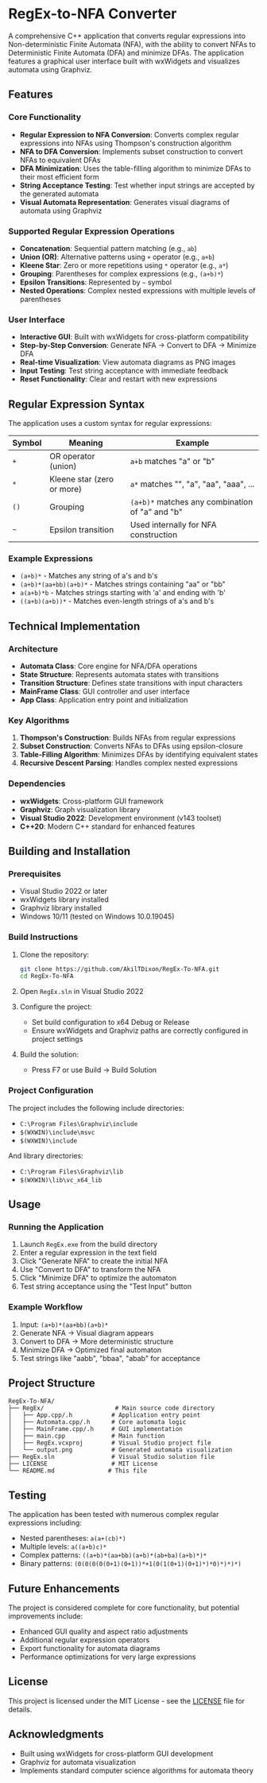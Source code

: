 # RegEx-to-NFA Converter

A comprehensive C++ application that converts regular expressions into Non-deterministic Finite Automata (NFA), with the ability to convert NFAs to Deterministic Finite Automata (DFA) and minimize DFAs. The application features a graphical user interface built with wxWidgets and visualizes automata using Graphviz.

## Features

### Core Functionality
- **Regular Expression to NFA Conversion**: Converts complex regular expressions into NFAs using Thompson's construction algorithm
- **NFA to DFA Conversion**: Implements subset construction to convert NFAs to equivalent DFAs
- **DFA Minimization**: Uses the table-filling algorithm to minimize DFAs to their most efficient form
- **String Acceptance Testing**: Test whether input strings are accepted by the generated automata
- **Visual Automata Representation**: Generates visual diagrams of automata using Graphviz

### Supported Regular Expression Operations
- **Concatenation**: Sequential pattern matching (e.g., `ab`)
- **Union (OR)**: Alternative patterns using `+` operator (e.g., `a+b`)
- **Kleene Star**: Zero or more repetitions using `*` operator (e.g., `a*`)
- **Grouping**: Parentheses for complex expressions (e.g., `(a+b)*`)
- **Epsilon Transitions**: Represented by `~` symbol
- **Nested Operations**: Complex nested expressions with multiple levels of parentheses

### User Interface
- **Interactive GUI**: Built with wxWidgets for cross-platform compatibility
- **Step-by-Step Conversion**: Generate NFA → Convert to DFA → Minimize DFA
- **Real-time Visualization**: View automata diagrams as PNG images
- **Input Testing**: Test string acceptance with immediate feedback
- **Reset Functionality**: Clear and restart with new expressions

## Regular Expression Syntax

The application uses a custom syntax for regular expressions:

| Symbol | Meaning | Example |
|--------|---------|---------|
| `+` | OR operator (union) | `a+b` matches "a" or "b" |
| `*` | Kleene star (zero or more) | `a*` matches "", "a", "aa", "aaa", ... |
| `()` | Grouping | `(a+b)*` matches any combination of "a" and "b" |
| `~` | Epsilon transition | Used internally for NFA construction |

### Example Expressions
- `(a+b)*` - Matches any string of a's and b's
- `(a+b)*(aa+bb)(a+b)*` - Matches strings containing "aa" or "bb"
- `a(a+b)*b` - Matches strings starting with 'a' and ending with 'b'
- `((a+b)(a+b))*` - Matches even-length strings of a's and b's

## Technical Implementation

### Architecture
- **Automata Class**: Core engine for NFA/DFA operations
- **State Structure**: Represents automata states with transitions
- **Transition Structure**: Defines state transitions with input characters
- **MainFrame Class**: GUI controller and user interface
- **App Class**: Application entry point and initialization

### Key Algorithms
1. **Thompson's Construction**: Builds NFAs from regular expressions
2. **Subset Construction**: Converts NFAs to DFAs using epsilon-closure
3. **Table-Filling Algorithm**: Minimizes DFAs by identifying equivalent states
4. **Recursive Descent Parsing**: Handles complex nested expressions

### Dependencies
- **wxWidgets**: Cross-platform GUI framework
- **Graphviz**: Graph visualization library
- **Visual Studio 2022**: Development environment (v143 toolset)
- **C++20**: Modern C++ standard for enhanced features

## Building and Installation

### Prerequisites
- Visual Studio 2022 or later
- wxWidgets library installed
- Graphviz library installed
- Windows 10/11 (tested on Windows 10.0.19045)

### Build Instructions
1. Clone the repository:
   ```bash
   git clone https://github.com/AkilTDixon/RegEx-To-NFA.git
   cd RegEx-To-NFA
   ```

2. Open `RegEx.sln` in Visual Studio 2022

3. Configure the project:
   - Set build configuration to x64 Debug or Release
   - Ensure wxWidgets and Graphviz paths are correctly configured in project settings

4. Build the solution:
   - Press F7 or use Build → Build Solution

### Project Configuration
The project includes the following include directories:
- `C:\Program Files\Graphviz\include`
- `$(WXWIN)\include\msvc`
- `$(WXWIN)\include`

And library directories:
- `C:\Program Files\Graphviz\lib`
- `$(WXWIN)\lib\vc_x64_lib`

## Usage

### Running the Application
1. Launch `RegEx.exe` from the build directory
2. Enter a regular expression in the text field
3. Click "Generate NFA" to create the initial NFA
4. Use "Convert to DFA" to transform the NFA
5. Click "Minimize DFA" to optimize the automaton
6. Test string acceptance using the "Test Input" button

### Example Workflow
1. Input: `(a+b)*(aa+bb)(a+b)*`
2. Generate NFA → Visual diagram appears
3. Convert to DFA → More deterministic structure
4. Minimize DFA → Optimized final automaton
5. Test strings like "aabb", "bbaa", "abab" for acceptance

## Project Structure

```
RegEx-To-NFA/
├── RegEx/                    # Main source code directory
│   ├── App.cpp/.h           # Application entry point
│   ├── Automata.cpp/.h      # Core automata logic
│   ├── MainFrame.cpp/.h     # GUI implementation
│   ├── main.cpp             # Main function
│   ├── RegEx.vcxproj        # Visual Studio project file
│   └── output.png           # Generated automata visualization
├── RegEx.sln                # Visual Studio solution file
├── LICENSE                  # MIT License
└── README.md               # This file
```

## Testing

The application has been tested with numerous complex regular expressions including:
- Nested parentheses: `a(a+(cb)*)`
- Multiple levels: `a((a+b)c)*`
- Complex patterns: `((a+b)*(aa+bb)(a+b)*(ab+ba)(a+b)*)*`
- Binary patterns: `(0(0(0(0(0+1)(0+1))*+1(0(1(0+1)(0+1)*)*0)*)*)*)`

## Future Enhancements

The project is considered complete for core functionality, but potential improvements include:
- Enhanced GUI quality and aspect ratio adjustments
- Additional regular expression operators
- Export functionality for automata diagrams
- Performance optimizations for very large expressions

## License

This project is licensed under the MIT License - see the [LICENSE](LICENSE) file for details.





## Acknowledgments

- Built using wxWidgets for cross-platform GUI development
- Graphviz for automata visualization
- Implements standard computer science algorithms for automata theory